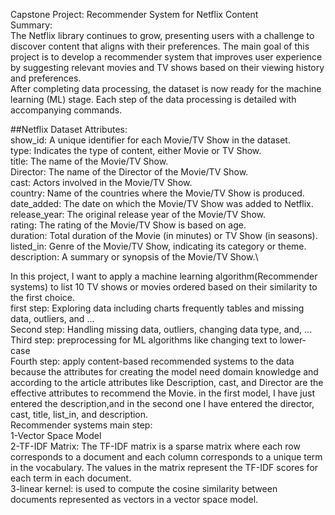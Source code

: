 Capstone Project: Recommender System for Netflix Content\
Summary:\
The Netflix library continues to grow, presenting users with a challenge to discover content that aligns with their preferences. The main goal of this project is to develop a recommender system that improves user experience by suggesting relevant movies and TV shows based on their viewing history and preferences.\
After completing data processing, the dataset is now ready for the machine learning (ML) stage. Each step of the data processing is detailed with accompanying commands.

##Netflix Dataset Attributes:\
show_id: A unique identifier for each Movie/TV Show in the dataset.\
type: Indicates the type of content, either Movie or TV Show.\
title: The name of the Movie/TV Show.\
Director: The name of the Director of the Movie/TV Show.\
cast: Actors involved in the Movie/TV Show.\
country: Name of the countries where the Movie/TV Show is produced.\
date_added: The date on which the Movie/TV Show was added to Netflix.\
release_year: The original release year of the Movie/TV Show.\
rating: The rating of the Movie/TV Show is based on age.\
duration: Total duration of the Movie (in minutes) or TV Show (in seasons).\
listed_in: Genre of the Movie/TV Show, indicating its category or theme.\
description: A summary or synopsis of the Movie/TV Show.\

In this project, I want to apply a machine learning algorithm(Recommender systems) to list 10 TV shows or movies ordered based on their similarity to the first choice. \
first step: Exploring data including charts frequently tables and missing data, outliers, and ...\
Second step: Handling missing data, outliers, changing data type, and, ...\
Third step: preprocessing for ML algorithms like changing text to lower-case \
Fourth step: apply content-based recommended systems to the data because the attributes for creating the model need domain knowledge
and according to the article attributes like Description, cast, and Director are the effective attributes to recommend the Movie. 
in the first model, I have just entered the description,and in the second one I have entered the director, cast, title, list_in, and description.\
Recommender systems main step:\
1-Vector Space Model\
2-TF-IDF Matrix: The TF-IDF matrix is a sparse matrix where each row corresponds to a document and each column corresponds to a unique term in the vocabulary. The values in the matrix represent the TF-IDF scores for each term in each document.\
3-linear kernel: is used to compute the cosine similarity between documents represented as vectors in a vector space model.
